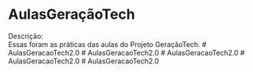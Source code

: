 ﻿# AulasGeraçãoTech
Descrição:<br>
Essas foram as práticas das aulas do Projeto GeraçãoTech. 
#   A u l a s G e r a c a o T e c h 2 . 0  
 #   A u l a s G e r a c a o T e c h 2 . 0  
 #   A u l a s G e r a c a o T e c h 2 . 0  
 #   A u l a s G e r a c a o T e c h 2 . 0  
 #   A u l a s G e r a c a o T e c h 2 . 0  
 